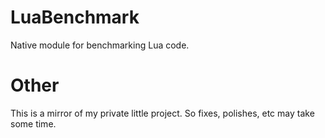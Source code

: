 # LuaBenchmark
Native module for benchmarking Lua code.
# Other
This is a mirror of my private little project. So fixes, polishes, etc may take some time.
